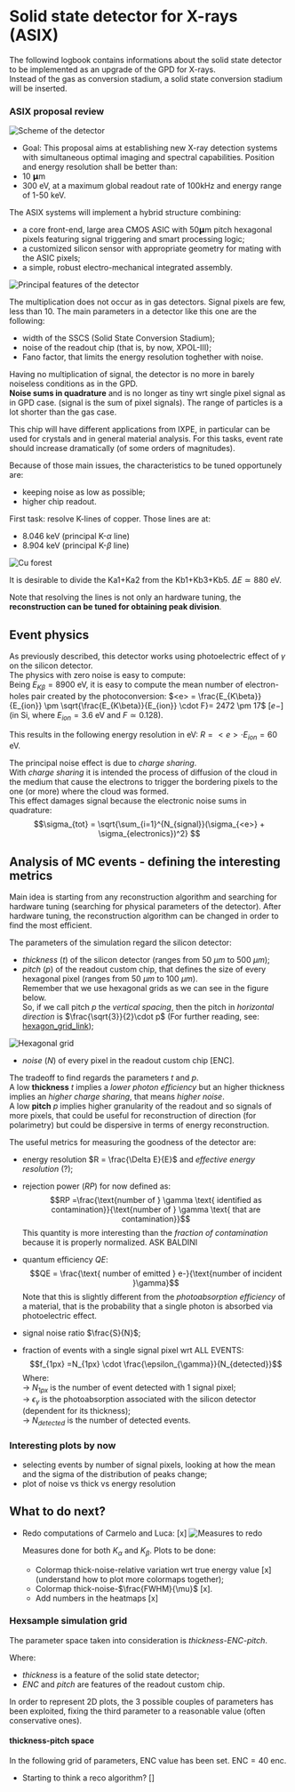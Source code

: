 # Solid state detector for X-rays (ASIX)

The followind logbook contains informations about the solid state detector to be implemented as an upgrade of the GPD for X-rays.  
Instead of the gas as conversion stadium, a solid state conversion stadium will be inserted. 

### ASIX proposal review

![Scheme of the detector](asix_scheme.png)

- Goal: This proposal aims at establishing new X-ray detection systems with simultaneous optimal imaging and spectral capabilities. Position and energy resolution shall be better than:
- 10 𝝻m
- 300 eV, at a maximum global readout rate of 100kHz and energy range of 1-50 keV. 


The ASIX systems will implement a hybrid structure combining:
- a core front-end, large area CMOS ASIC with 50𝝻m pitch hexagonal pixels featuring
signal triggering and smart processing logic;
- a customized silicon sensor with appropriate geometry for mating with the ASIC pixels;
- a simple, robust electro-mechanical integrated assembly.

![Principal features of the detector](solid_state_detector_logbook.md/figures/asix_features.png)

The multiplication does not occur as in gas detectors. Signal pixels are few, less than 10. 
The main parameters in a detector like this one are the following:
- width of the SSCS (Solid State Conversion Stadium);
- noise of the readout chip (that is, by now, XPOL-III);
- Fano factor, that limits the energy resolution toghether with noise. 

Having no multiplication of signal, the detector is no more in barely noiseless conditions as in the GPD.  
**Noise sums in quadrature** and is no longer as tiny wrt single pixel signal as in GPD case. (signal is the sum of pixel signals). 
The range of particles is a lot shorter than the gas case. 

This chip will have different applications from IXPE, in particular can be used for crystals and in general material analysis. For this tasks, event rate should increase dramatically (of some orders of magnitudes).

Because of those main issues, the characteristics to be tuned opportunely are:
- keeping noise as low as possible;
- higher chip readout.

First task: resolve K-lines of copper. Those lines are at:
- 8.046 keV (principal K-$\alpha$ line)
- 8.904 keV (principal K-$\beta$ line)

![Cu forest](Cu_K_line_forest.png)

It is desirable to divide the Ka1+Ka2 from the Kb1+Kb3+Kb5. $\Delta E \simeq 880$ eV.  

Note that resolving the lines is not only an hardware tuning, the **reconstruction can be tuned for obtaining peak division**. 

## Event physics 
As previously described, this detector works using photoelectric effect of $\gamma$ on the silicon detector.  
The physics with zero noise is easy to compute:  
Being $E_{K\beta} = 8900$ eV, it is easy to compute the mean number of electron-holes pair created by the photoconversion: $<e> = \frac{E_{K\beta}}{E_{ion}} \pm \sqrt{\frac{E_{K\beta}}{E_{ion}} \cdot F}= 2472 \pm 17$ [$e-$]  
(in Si, where $E_{ion}=3.6$ eV and $F\simeq 0.128$).  

This results in the following energy resolution in eV: $R = <e> \cdot E_{ion} = 60$ eV. 

The principal noise effect is due to _charge sharing_.  
With _charge sharing_ it is intended the process of diffusion of the cloud in the medium that cause the electrons to trigger the bordering pixels to the one (or more) where the cloud was formed.  
This effect damages signal because the electronic noise sums in quadrature:
$$\sigma_{tot} = \sqrt{\sum_{i=1}^{N_{signal}}(\sigma_{<e>} + \sigma_{electronics})^2} $$  


## Analysis of MC events - defining the interesting metrics

Main idea is starting from any reconstruction algorithm and searching for hardware tuning (searching for physical parameters of the detector). After hardware tuning, the reconstruction algorithm can be changed in order to find the most efficient. 

The parameters of the simulation regard the silicon detector:
- _thickness_ ($t$) of the silicon detector (ranges from 50 $\mu m$ to 500 $\mu m$);
- _pitch_ ($p$) of the readout custom chip, that defines the size of every hexagonal pixel (ranges from 50 $\mu m$ to 100 $\mu m$).  
Remember that we use hexagonal grids as we can see in the figure below.  
So, if we call pitch $p$ the _vertical spacing_, then the pitch in _horizontal direction_ is $\frac{\sqrt{3}}{2}\cdot p$ (For further reading, see: [hexagon_grid_link](https://www.redblobgames.com/grids/hexagons/));  

![Hexagonal grid](hexagonal_grid.png)

- _noise_ ($N$) of every pixel in the readout custom chip [ENC].

The tradeoff to find regards the parameters $t$ and $p$.  
A low **thickness** $t$ implies a _lower photon efficiency_ but an higher thickness implies an _higher charge sharing_, that means _higher noise_.  
A low **pitch** $p$ implies higher granularity of the readout and so signals of more pixels, that could be useful for reconstruction of direction (for polarimetry) but could be dispersive in terms of energy reconstruction.  

The useful metrics for measuring the goodness of the detector are:
- energy resolution $R = \frac{\Delta E}{E}$ and _effective energy resolution_ (?);
- rejection power ($RP$) for now defined as: $$RP =\frac{\text{number of } \gamma \text{ identified as contamination}}{\text{number of } \gamma \text{ that are contamination}}$$
This quantity is more interesting than the _fraction of contamination_ because it is properly normalized. ASK BALDINI 
- quantum efficiency $QE$:
$$QE = \frac{\text{ number of emitted } e-}{\text{number of incident }\gamma}$$
Note that this is slightly different from the _photoabsorption efficiency_ of a material, that is the probability that a single photon is absorbed via photoelectric effect.
- signal noise ratio $\frac{S}{N}$;

- fraction of events with a single signal pixel wrt ALL EVENTS:
$$f_{1px} =N_{1px} \cdot \frac{\epsilon_{\gamma}}{N_{detected}}$$
Where:  
-> $N_{1px}$ is the number of event detected with 1 signal pixel;  
-> $\epsilon_{\gamma}$ is the photoabsorption associated with the silicon detector (dependent for its thickness);  
-> $N_{detected}$ is the number of detected events.

### Interesting plots by now
- selecting events by number of signal pixels, looking at how the mean and the sigma of the distribution of peaks change;
- plot of noise vs thick vs energy resolution




## What to do next?
- Redo computations of Carmelo and Luca: [x]
![Measures to redo](measures.png) 

    Measures done for both $K_{\alpha}$ and $K_{\beta}$. Plots to be done:
    - Colormap thick-noise-relative variation wrt true energy value [x] (understand how to plot more colormaps together);
    - Colormap thick-noise-$\frac{FWHM}{\mu}$ [x].
    - Add numbers in the heatmaps [x]


### Hexsample simulation grid 
The parameter space taken into consideration is _thickness-ENC-pitch_.

Where:
- _thickness_ is a feature of the solid state detector;
- _ENC_ and _pitch_ are features of the readout custom chip.

In order to represent 2D plots, the 3 possible couples of parameters has been exploited, fixing the third parameter to a reasonable value (often conservative ones).

#### thickness-pitch space 
In the following grid of parameters, ENC value has been set. $\text{ENC} = 40$ enc.  


- Starting to think a reco algorithm? []
